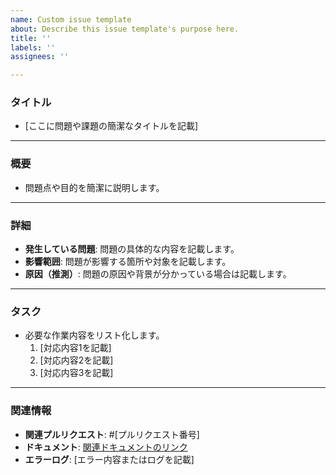 ```yaml
---
name: Custom issue template
about: Describe this issue template's purpose here.
title: ''
labels: ''
assignees: ''

---
```


### タイトル
- [ここに問題や課題の簡潔なタイトルを記載]

---

### 概要
- 問題点や目的を簡潔に説明します。

---

### 詳細
- **発生している問題**: 問題の具体的な内容を記載します。
- **影響範囲**: 問題が影響する箇所や対象を記載します。
- **原因（推測）**: 問題の原因や背景が分かっている場合は記載します。

---

### タスク
- 必要な作業内容をリスト化します。
  1. [対応内容1を記載]
  2. [対応内容2を記載]
  3. [対応内容3を記載]

---

### 関連情報
- **関連プルリクエスト**: #[プルリクエスト番号]
- **ドキュメント**: [関連ドキュメントのリンク](URL)
- **エラーログ**: [エラー内容またはログを記載]
